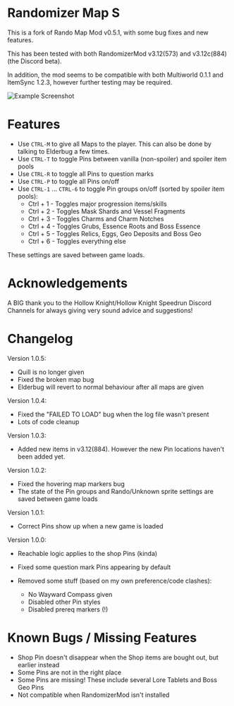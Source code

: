 # Randomizer Map S

This is a fork of Rando Map Mod v0.5.1, with some bug fixes and new features.

This has been tested with both RandomizerMod v3.12(573) and v3.12c(884) (the Discord beta).

In addition, the mod seems to be compatible with both Multiworld 0.1.1 and ItemSync 1.2.3, however further testing may be required.

![Example Screenshot](./readmeAssets/screenshot.png)

# Features
- Use `CTRL-M` to give all Maps to the player. This can also be done by talking to Elderbug a few times.
- Use `CTRL-T` to toggle Pins between vanilla (non-spoiler) and spoiler item pools
- Use `CTRL-R` to toggle all Pins to question marks
- Use `CTRL-P` to toggle all Pins on/off
- Use `CTRL-1` ... `CTRL-6` to toggle Pin groups on/off (sorted by spoiler item pools):
    - Ctrl + 1 - Toggles major progression items/skills
    - Ctrl + 2 - Toggles Mask Shards and Vessel Fragments
    - Ctrl + 3 - Toggles Charms and Charm Notches
    - Ctrl + 4 - Toggles Grubs, Essence Roots and Boss Essence
    - Ctrl + 5 - Toggles Relics, Eggs, Geo Deposits and Boss Geo
    - Ctrl + 6 - Toggles everything else

These settings are saved between game loads.

# Acknowledgements
A BIG thank you to the Hollow Knight/Hollow Knight Speedrun Discord Channels for always giving very sound advice and suggestions!

# Changelog
Version 1.0.5:
- Quill is no longer given
- Fixed the broken map bug
- Elderbug will revert to normal behaviour after all maps are given

Version 1.0.4:
- Fixed the "FAILED TO LOAD" bug when the log file wasn't present
- Lots of code cleanup

Version 1.0.3:
- Added new items in v3.12(884). However the new Pin locations haven't been added yet.

Version 1.0.2:
- Fixed the hovering map markers bug
- The state of the Pin groups and Rando/Unknown sprite settings are saved between game loads

Version 1.0.1:
- Correct Pins show up when a new game is loaded

Version 1.0.0:
- Reachable logic applies to the shop Pins (kinda)
- Fixed some question mark Pins appearing by default

- Removed some stuff (based on my own preference/code clashes):
    - No Wayward Compass given
    - Disabled other Pin styles
    - Disabled prereq markers (!)

# Known Bugs / Missing Features
- Shop Pin doesn't disappear when the Shop items are bought out, but earlier instead
- Some Pins are not in the right place
- Some Pins are missing! These include several Lore Tablets and Boss Geo Pins
- Not compatible when RandomizerMod isn't installed
